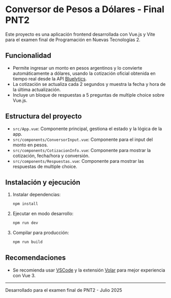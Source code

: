 
# Conversor de Pesos a Dólares - Final PNT2

Este proyecto es una aplicación frontend desarrollada con Vue.js y Vite para el examen final de Programación en Nuevas Tecnologías 2.

## Funcionalidad

- Permite ingresar un monto en pesos argentinos y lo convierte automáticamente a dólares, usando la cotización oficial obtenida en tiempo real desde la API [Bluelytics](https://api.bluelytics.com.ar/v2/latest).
- La cotización se actualiza cada 2 segundos y muestra la fecha y hora de la última actualización.
- Incluye un bloque de respuestas a 5 preguntas de multiple choice sobre Vue.js.

## Estructura del proyecto

- `src/App.vue`: Componente principal, gestiona el estado y la lógica de la app.
- `src/components/ConversorInput.vue`: Componente para el input del monto en pesos.
- `src/components/CotizacionInfo.vue`: Componente para mostrar la cotización, fecha/hora y conversión.
- `src/components/Respuestas.vue`: Componente para mostrar las respuestas de multiple choice.

## Instalación y ejecución

1. Instalar dependencias:
   ```sh
   npm install
   ```
2. Ejecutar en modo desarrollo:
   ```sh
   npm run dev
   ```
3. Compilar para producción:
   ```sh
   npm run build
   ```

## Recomendaciones

- Se recomienda usar [VSCode](https://code.visualstudio.com/) y la extensión [Volar](https://marketplace.visualstudio.com/items?itemName=Vue.volar) para mejor experiencia con Vue 3.

---
Desarrollado para el examen final de PNT2 - Julio 2025
